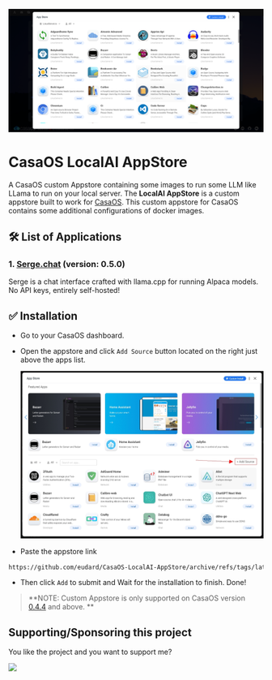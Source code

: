 ![CasaOS LocalAI AppStore](./banner.png)

# CasaOS LocalAI AppStore

A CasaOS custom Appstore containing some images to run some LLM like LLama to run on your local server.
The **LocalAI AppStore** is a custom appstore built to work for [CasaOS](https://github.com/IceWhaleTech/CasaOS).
This custom appstore for CasaOS contains some additional configurations of docker images.

## 🛠 List of Applications

### **1. [Serge.chat](https://github.com/serge-chat/serge)** (version: 0.5.0)

Serge is a chat interface crafted with llama.cpp for running Alpaca models. No API keys, entirely self-hosted!

## ✅ Installation

- Go to your CasaOS dashboard.

- Open the appstore and click `Add Source` button located on the right just above the apps list.

  ![Step 2](./tip-2.jpg)

- Paste the appstore link

```bash
https://github.com/eudard/CasaOS-LocalAI-AppStore/archive/refs/tags/latest.zip
```

- Then click `Add` to submit and Wait for the installation to finish. Done!

> **NOTE: Custom Appstore is only supported on CasaOS version [0.4.4](https://blog.casaos.io/blog/32.html) and above. **

## Supporting/Sponsoring this project

You like the project and you want to support me?

[<img src="https://github.md0.eu/uploads/donate-button.svg" height="50">](https://www.paypal.com/donate/?hosted_button_id=7XXMAR2GYQ6BE)


